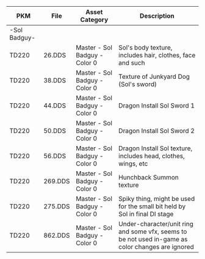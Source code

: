 | PKM          | File    | Asset Category                | Description                                                                                       |
|--------------|---------|-------------------------------|---------------------------------------------------------------------------------------------------|
| -Sol Badguy- |         |                               |                                                                                                   |
| TD220        | 26.DDS  | Master - Sol Badguy - Color 0 | Sol's body texture, includes hair, clothes, face and such                                         |
| TD220        | 38.DDS  | Master - Sol Badguy - Color 0 | Texture of Junkyard Dog (Sol's sword)                                                             |
| TD220        | 44.DDS  | Master - Sol Badguy - Color 0 | Dragon Install Sol Sword 1                                                                        |
| TD220        | 50.DDS  | Master - Sol Badguy - Color 0 | Dragon Install Sol Sword 2                                                                        |
| TD220        | 56.DDS  | Master - Sol Badguy - Color 0 | Dragon Install Sol texture, includes head, clothes, wings, etc                                    |
| TD220        | 269.DDS | Master - Sol Badguy - Color 0 | Hunchback Summon texture                                                                          |
| TD220        | 275.DDS | Master - Sol Badguy - Color 0 | Spiky thing, might be used for the small bit held by Sol in final DI stage                        |
| TD220        | 862.DDS | Master - Sol Badguy - Color 0 | Under-character/unit ring and some vfx, seems to be not used in-game as color changes are ignored |
